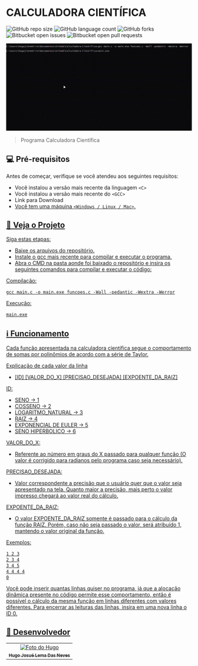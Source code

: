 # CALCULADORA CIENTÍFICA

![GitHub repo size](https://img.shields.io/github/repo-size/iuricode/README-template?style=for-the-badge)
![GitHub language count](https://img.shields.io/github/languages/count/iuricode/README-template?style=for-the-badge)
![GitHub forks](https://img.shields.io/github/forks/iuricode/README-template?style=for-the-badge)
![Bitbucket open issues](https://img.shields.io/bitbucket/issues/iuricode/README-template?style=for-the-badge)
![Bitbucket open pull requests](https://img.shields.io/bitbucket/pr-raw/iuricode/README-template?style=for-the-badge)

<img src="/video-programa/video.gif" alt="Programa Rodando">

> Programa Calculadora Científica

## 💻 Pré-requisitos

Antes de começar, verifique se você atendeu aos seguintes requisitos:

- Você instalou a versão mais recente da linguagem `<C>`
- Você instalou a versão mais recente do `<GCC>`
- Link para Download <a href="https://sourceforge.net/projects/gcc-win64/" title="Download gcc-win64">
- Você tem uma máquina `<Windows / Linux / Mac>`.

## 🚀 Veja o Projeto

Siga estas etapas:

- Baixe os arquivos do repositório.
- Instale o gcc mais recente para compilar e executar o programa.
- Abra o CMD na pasta aonde foi baixado o repositório e insira os seguintes comandos para compilar e executar o código:

Compilação:

``` 
gcc main.c -o main.exe funcoes.c -Wall -pedantic -Wextra -Werror
```

Execução:

```
main.exe
```

## ℹ️ Funcionamento

Cada função apresentada na calculadora científica segue o comportamento de somas por polinômios de acordo com a série de Taylor.

Explicação de cada valor da linha
- [ID] [VALOR_DO_X] [PRECISAO_DESEJADA] [EXPOENTE_DA_RAIZ]

ID: 
* SENO -> 1
* COSSENO -> 2
* LOGARITMO_NATURAL -> 3
* RAIZ -> 4
* EXPONENCIAL DE EULER -> 5
* SENO HIPERBOLICO -> 6

VALOR_DO_X:

- Referente ao número em graus do X passado para qualquer função (O valor é corrigido para radianos pelo programa caso seja necessário).

PRECISAO_DESEJADA:

- Valor correspondente a precisão que o usuário quer que o valor seja apresentado na tela. Quanto maior a precisão, mais perto o valor impresso chegará ao valor real do cálculo.

EXPOENTE_DA_RAIZ:

- O valor EXPOENTE_DA_RAIZ somente é passado para o cálculo da função RAIZ. Porém, caso não seja passado o valor, será atribuído 1, mantendo o valor original da função.

Exemplos:

``` 
1 2 3
2 3 4
3 4 5
4 4 4 4
0
``` 

Você pode inserir quantas linhas quiser no programa, já que a alocação dinâmica presente no código permite esse comportamento, então é possível o cálculo da mesma função em linhas diferentes com valores diferentes. Para encerrar as leituras das linhas, insira em uma nova linha o ID 0.

## 🤝 Desenvolvedor
<table>
    <td align="center">
      <a href="https://github.com/MusgoNato" title="Perfil Github">
        <img src="https://avatars.githubusercontent.com/u/131496781?v=4" width="100px;" alt="Foto do Hugo"/><br>
        <sub>
          <b>Hugo Josué Lema Das Neves</b>
        </sub>
      </a>
    </td>
  </tr>
</table>